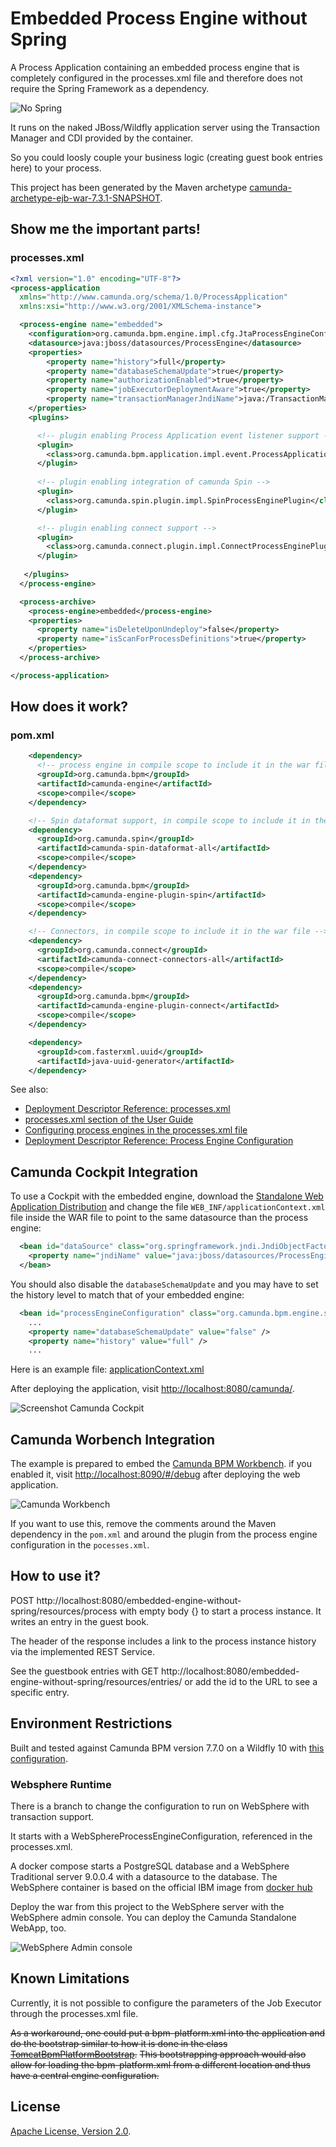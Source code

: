 # Embedded Process Engine without Spring
A Process Application containing an embedded process engine that is completely configured in the processes.xml file and therefore does not require the Spring Framework as a dependency.

![No Spring](Spring_Logo-striked-through.png)

It runs on the naked JBoss/Wildfly application server using the Transaction Manager and CDI provided by the container.

So you could loosly couple your business logic (creating guest book entries here) to your process.

This project has been generated by the Maven archetype
[camunda-archetype-ejb-war-7.3.1-SNAPSHOT](http://docs.camunda.org/latest/guides/user-guide/#process-applications-maven-project-templates-archetypes).

## Show me the important parts!

### processes.xml
```xml
<?xml version="1.0" encoding="UTF-8"?>
<process-application
  xmlns="http://www.camunda.org/schema/1.0/ProcessApplication"
  xmlns:xsi="http://www.w3.org/2001/XMLSchema-instance">

  <process-engine name="embedded">
    <configuration>org.camunda.bpm.engine.impl.cfg.JtaProcessEngineConfiguration</configuration>
    <datasource>java:jboss/datasources/ProcessEngine</datasource>
    <properties>
        <property name="history">full</property>
        <property name="databaseSchemaUpdate">true</property>
        <property name="authorizationEnabled">true</property>
        <property name="jobExecutorDeploymentAware">true</property>
        <property name="transactionManagerJndiName">java:/TransactionManager</property>
    </properties>
    <plugins>

      <!-- plugin enabling Process Application event listener support -->
      <plugin>
        <class>org.camunda.bpm.application.impl.event.ProcessApplicationEventListenerPlugin</class>
      </plugin>
      
      <!-- plugin enabling integration of camunda Spin -->
      <plugin>
        <class>org.camunda.spin.plugin.impl.SpinProcessEnginePlugin</class>
      </plugin>

      <!-- plugin enabling connect support -->
      <plugin>
        <class>org.camunda.connect.plugin.impl.ConnectProcessEnginePlugin</class>
      </plugin>
      
   </plugins>
  </process-engine>

  <process-archive>
    <process-engine>embedded</process-engine>
    <properties>
      <property name="isDeleteUponUndeploy">false</property>
      <property name="isScanForProcessDefinitions">true</property>
    </properties>
  </process-archive>

</process-application>

```

## How does it work?

### pom.xml
```xml
    <dependency>
      <!-- process engine in compile scope to include it in the war file -->
      <groupId>org.camunda.bpm</groupId>
      <artifactId>camunda-engine</artifactId>
      <scope>compile</scope>
    </dependency>

    <!-- Spin dataformat support, in compile scope to include it in the war file -->
    <dependency>
      <groupId>org.camunda.spin</groupId>
      <artifactId>camunda-spin-dataformat-all</artifactId>
      <scope>compile</scope>
    </dependency>
    <dependency>
      <groupId>org.camunda.bpm</groupId>
      <artifactId>camunda-engine-plugin-spin</artifactId>
      <scope>compile</scope>
    </dependency>

    <!-- Connectors, in compile scope to include it in the war file -->
    <dependency>
      <groupId>org.camunda.connect</groupId>
      <artifactId>camunda-connect-connectors-all</artifactId>
      <scope>compile</scope>
    </dependency>
    <dependency>
      <groupId>org.camunda.bpm</groupId>
      <artifactId>camunda-engine-plugin-connect</artifactId>
      <scope>compile</scope>
    </dependency>

    <dependency>
      <groupId>com.fasterxml.uuid</groupId>
      <artifactId>java-uuid-generator</artifactId>
    </dependency>
```

See also:

 * [Deployment Descriptor Reference: processes.xml](https://docs.camunda.org/manual/7.7/reference/deployment-descriptors/descriptors/processes-xml/)
 * [processes.xml section of the User Guide](https://docs.camunda.org/manual/7.7/user-guide/process-applications/the-processes-xml-deployment-descriptor/)
 * [Configuring process engines in the processes.xml file](https://docs.camunda.org/manual/7.7/user-guide/process-applications/the-processes-xml-deployment-descriptor/#configure-process-engines-in-the-processes-xml-file)
 * [Deployment Descriptor Reference: Process Engine Configuration](https://docs.camunda.org/manual/7.7/reference/deployment-descriptors/tags/process-engine/)

## Camunda Cockpit Integration

To use a Cockpit with the embedded engine, download the
[Standalone Web Application Distribution](http://docs.camunda.org/7.3/guides/user-guide/#introduction-download-standalone-web-application-distribution)
and change the file `WEB_INF/applicationContext.xml` file inside the WAR file to point to the same datasource than the process engine:

```xml
  <bean id="dataSource" class="org.springframework.jndi.JndiObjectFactoryBean">
    <property name="jndiName" value="java:jboss/datasources/ProcessEngine"/>
  </bean>
```

You should also disable the `databaseSchemaUpdate` and you may have to set the history level to match that of your embedded engine:

```xml
  <bean id="processEngineConfiguration" class="org.camunda.bpm.engine.spring.SpringProcessEngineConfiguration">
    ...
    <property name="databaseSchemaUpdate" value="false" />
    <property name="history" value="full" />
    ...
```

Here is an example file: [applicationContext.xml](applicationContext.xml)

After deploying the application, visit [http://localhost:8080/camunda/](http://localhost:8080/camunda/).

![Screenshot Camunda Cockpit](screenshot-camunda-cockpit.png)

## Camunda Worbench Integration

The example is prepared to embed the [Camunda BPM Workbench](https://github.com/camunda/camunda-bpm-workbench). if you enabled it,  visit [http://localhost:8090/#/debug](http://localhost:8090/#/debug) after deploying the web application.

![Camunda Workbench](screenshot-camunda-bpm-workbench.png)

If you want to use this, remove the comments around the Maven dependency in the `pom.xml` and around the plugin from the process engine configuration in the `pocesses.xml`.

## How to use it?
POST http://localhost:8080/embedded-engine-without-spring/resources/process with empty body {} to start a process instance. It writes an entry in the guest book.

The header of the response includes a link to the process instance history via the implemented REST Service.

See the guestbook entries with GET http://localhost:8080/embedded-engine-without-spring/resources/entries/ or add the id to the URL to see a specific entry.

## Environment Restrictions
Built and tested against Camunda BPM version 7.7.0 on a Wildfly 10 with [this configuration](standalone.xml).

### Websphere Runtime
There is a branch to change the configuration to run on WebSphere with transaction support. 

It starts with a WebSphereProcessEngineConfiguration, referenced in the processes.xml.

A docker compose starts a PostgreSQL database and a WebSphere Traditional server 9.0.0.4 with a datasource to the database. The WebSphere container is based on the official IBM image from [docker hub](https://hub.docker.com/r/ibmcom/websphere-traditional/)

Deploy the war from this project to the WebSphere server with the WebSphere admin console. You can deploy the Camunda Standalone WebApp, too.

![WebSphere Admin console](websphere-admin.png)

## Known Limitations
Currently, it is not possible to configure the parameters of the Job Executor through the processes.xml file.

~~As a workaround, one could put a bpm-platform.xml into the application and do the bootstrap similar to how it is done in the class [TomcatBpmPlatformBootstrap](https://github.com/falko/camunda-bpm-platform/blob/master/engine/src/main/java/org/camunda/bpm/container/impl/tomcat/TomcatBpmPlatformBootstrap.java).~~
~~This bootstrapping approach would also allow for loading the bpm-platform.xml from a different location and thus have a central engine configuration.~~

## License
[Apache License, Version 2.0](http://www.apache.org/licenses/LICENSE-2.0).
